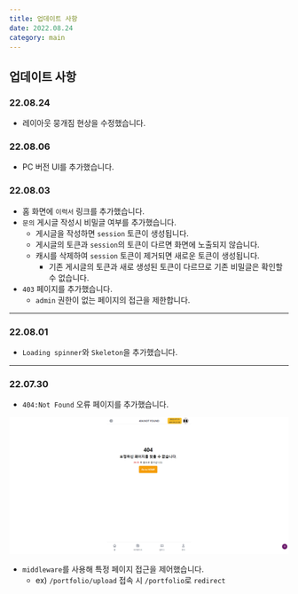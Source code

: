 ```yaml
---
title: 업데이트 사항
date: 2022.08.24
category: main
---
```


## 업데이트 사항

### **22.08.24**

- 레이아웃 뭉개짐 현상을 수정했습니다.

### **22.08.06**

- PC 버전 UI를 추가했습니다.

### **22.08.03**

- 홈 화면에 `이력서` 링크를 추가했습니다.
- `문의` 게시글 작성시 비밀글 여부를 추가했습니다.
  - 게시글을 작성하면 `session` 토큰이 생성됩니다.
  - 게시글의 토큰과 `session`의 토큰이 다르면 화면에 노출되지 않습니다.
  - 캐시를 삭제하여 `session` 토큰이 제거되면 새로운 토큰이 생성됩니다.
    - 기존 게시글의 토큰과 새로 생성된 토큰이 다르므로 기존 비밀글은 확인할 수 없습니다.
- `403` 페이지를 추가했습니다.
  - `admin` 권한이 없는 페이지의 접근을 제한합니다.

---

### **22.08.01**

- `Loading spinner`와 `Skeleton`을 추가했습니다.

---

### **22.07.30**

- `404:Not Found` 오류 페이지를 추가했습니다.

![404](https://raw.githubusercontent.com/Real-Bird/pb/master/portfolio_zip/myground/10-404.jpg)

- `middleware`를 사용해 특정 페이지 접근을 제어했습니다.
  - ex) `/portfolio/upload` 접속 시 `/portfolio`로 `redirect`
